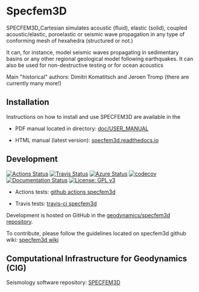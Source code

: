 # Specfem3D

SPECFEM3D_Cartesian simulates acoustic (fluid), elastic (solid), coupled acoustic/elastic, poroelastic or seismic wave propagation in any type of conforming mesh of hexahedra (structured or not.)

It can, for instance, model seismic waves propagating in sedimentary basins or any other regional geological model following earthquakes. It can also be used for non-destructive testing or for ocean acoustics


Main "historical" authors: Dimitri Komatitsch and Jeroen Tromp
  (there are currently many more!)

## Installation

Instructions on how to install and use SPECFEM3D are
available in the

- PDF manual located in directory: [doc/USER_MANUAL](doc/USER_MANUAL)

- HTML manual (latest version): [specfem3d.readthedocs.io](http://specfem3d.readthedocs.io/)


## Development

[![Actions Status](https://github.com/geodynamics/specfem3d/workflows/CI/badge.svg)](https://github.com/geodynamics/specfem3d/actions)
[![Travis Status](https://travis-ci.com/geodynamics/specfem3d.svg?branch=devel)](https://travis-ci.com/geodynamics/specfem3d)
[![Azure Status](https://dev.azure.com/danielpeter22/SPECFEM3D/_apis/build/status/geodynamics.specfem3d?branchName=devel)](https://dev.azure.com/danielpeter22/SPECFEM3D/_build/latest?definitionId=5&branchName=devel)
[![codecov](https://codecov.io/gh/geodynamics/specfem3d/branch/devel/graph/badge.svg)](https://codecov.io/gh/geodynamics/specfem3d)
[![Documentation Status](https://readthedocs.org/projects/specfem3d/badge/?version=latest)](https://specfem3d.readthedocs.io/en/latest/?badge=latest)
[![License: GPL v3](https://img.shields.io/badge/License-GPL%20v3-blue.svg)](LICENSE)

* Actions tests: [github actions specfem3d](https://github.com/geodynamics/specfem3d/actions)

* Travis tests: [travis-ci specfem3d](https://travis-ci.com/geodynamics/specfem3d/builds)


Development is hosted on GitHub in the
[geodynamics/specfem3d repository](https://github.com/geodynamics/specfem3d).

To contribute, please follow the guidelines located on specfem3d github wiki:
[specfem3d wiki](https://github.com/geodynamics/specfem3d/wiki)


## Computational Infrastructure for Geodynamics (CIG)

Seismology software repository: [SPECFEM3D](https://geodynamics.org/cig/software/specfem3d/)

